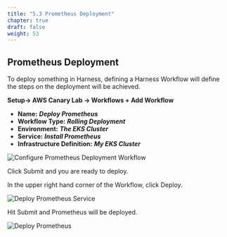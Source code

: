 ```yaml
---
title: "5.3 Prometheus Deployment"
chapter: true
draft: false
weight: 53
---
```


## Prometheus Deployment

To deploy something in Harness, defining a Harness Workflow will define the steps on the deployment will be achieved. 

**Setup-> AWS Canary Lab -> Workflows + Add Workflow**

* **Name:** ***Deploy Prometheus***
* **Workflow Type:** ***Rolling Deployment***
* **Environment:** ***The EKS Cluster***
* **Service:** ***Install Prometheus***
* **Infrastructure Definition:** ***My EKS Cluster***

![Configure Prometheus Deployment Workflow](/images/prometheus_workflow.png)

Click Submit and you are ready to deploy.

In the upper right hand corner of the Workflow, click Deploy.  

![Deploy Prometheus Service](/images/new_deployment.png)

Hit Submit and Prometheus will be deployed. 

![Deploy Prometheus](/images/deployment_prometheus.png)